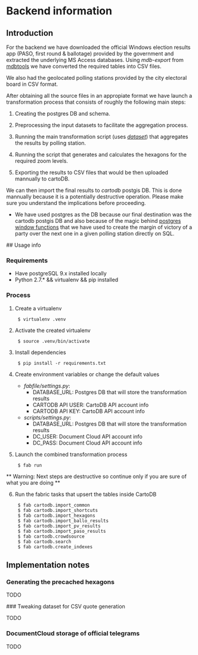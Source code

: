 Backend information
===================

## Introduction

For the backend we have downloaded the official Windows election results app (PASO, first round & ballotage) provided by the government and extracted the underlying MS Access databases. Using _mdb-export_ from [mdbtools](https://github.com/brianb/mdbtools) we have converted the required tables into CSV files.

We also had the geolocated polling stations provided by the city electoral board in CSV format.

After obtaining all the source files in an appropiate format we have launch a transformation process that consists of roughly the following main steps:

1. Creating the postgres DB and schema.

2. Preprocessing the input datasets to facilitate the aggregation process.

3. Running the main transformation script (uses [_dataset_](https://dataset.readthedocs.org/en/latest/)) that aggregates the results by polling station.

4. Running the script that generates and calculates the hexagons for the required zoom levels.

5. Exporting the results to CSV files that would be then uploaded mannually to cartoDB.

We can then import the final results to _cartodb_ postgis DB. This is done mannually because it is a potentially destructive operation. Please make sure you understand the implications before proceeding.

* We have used postgres as the DB because our final destination was the cartodb postgis DB and also because of the magic behind [postgres window functions](http://www.postgresql.org/docs/9.4/static/functions-window.html) that we have used to create the margin of victory of a party over the next one in a given polling station directly on SQL.

## Usage info

### Requirements

* Have postgreSQL 9.x installed locally
* Python 2.7.\* && virtualenv && pip installed 

### Process

1. Create a virtualenv

        $ virtualenv .venv

2. Activate the created virtualenv

        $ source .venv/bin/activate

3. Install dependencies

        $ pip install -r requirements.txt

4. Create environment variables or change the default values 
    * _fabfile/settings.py_:
        * DATABASE_URL: Postgres DB that will store the transformation results
        * CARTODB API USER: CartoDB API account info
        * CARTODB API KEY: CartoDB API account info
    * _scripts/settings.py_:
        * DATABASE_URL: Postgres DB that will store the transformation results
        * DC_USER: Document Cloud API account info
        * DC_PASS: Document Cloud API account info

5. Launch the combined transformation process

        $ fab run

** Warning: Next steps are destructive so continue only if you are sure of what you are doing **

6. Run the fabric tasks that upsert the tables inside CartoDB 

        $ fab cartodb.import_common
        $ fab cartodb.import_shortcuts
        $ fab cartodb.import_hexagons
        $ fab cartodb.import_ballo_results
        $ fab cartodb.import_pv_results
        $ fab cartodb.import_paso_results
        $ fab cartodb.crowdsource
        $ fab cartodb.search
        $ fab cartodb.create_indexes

## Implementation notes

### Generating the precached hexagons

TODO

### Tweaking dataset for CSV quote generation

TODO

### DocumentCloud storage of official telegrams

TODO
